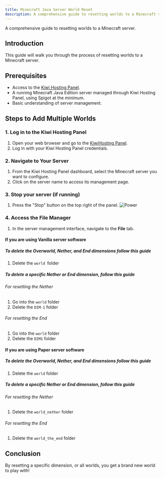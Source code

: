 ```yaml
---
title: Minecraft Java Server World Reset
description: A comprehensive guide to resetting worlds to a Minecraft server.
---
```


A comprehensive guide to resetting worlds to a Minecraft server.

## Introduction

This guide will walk you through the process of resetting worlds to a Minecraft server.

## Prerequisites

- Access to the [Kiwi Hosting Panel](https://gmp.kiwihosting.net).
- A running Minecraft Java Edition server managed through Kiwi Hosting Panel, using Spigot at the minimum.
- Basic understanding of server management.

## Steps to Add Multiple Worlds

### 1. Log in to the Kiwi Hosting Panel

1. Open your web browser and go to the [KiwiHosting Panel](https://gmp.kiwihosting.net).
2. Log in with your Kiwi Hosting Panel credentials.

### 2. Navigate to Your Server

1. From the Kiwi Hosting Panel dashboard, select the Minecraft server you want to configure.
2. Click on the server name to access its management page.

### 3. Stop your server (if running)

1. Press the "Stop" button on the top right of the panel.
   ![Power](/assets/actions/power/stop.png)

### 4. Access the File Manager

1. In the server management interface, navigate to the **File** tab.

#### If you are using Vanilla server software

##### To delete the Overworld, Nether, and End dimensions follow this guide

1. Delete the `world `folder

##### To delete a specific Nether or End dimension, follow this guide

###### For resetting the Nether

1. Go into the `world` folder
2. Delete the `DIM-1` folder

###### For resetting the End

1. Go into the `world` folder
2. Delete the `DIM1` folder

#### If you are using Paper server software

##### To delete the Overworld, Nether, and End dimensions follow this guide

1. Delete the `world` folder

##### To delete a specific Nether or End dimension, follow this guide

###### For resetting the Nether

1. Delete the `world_nether` folder

###### For resetting the End

1. Delete the `world_the_end` folder

## Conclusion

By resetting a specific dimension, or all worlds, you get a brand new world to play with!

